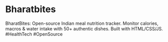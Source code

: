 # Bharatbites
BharatBites: Open-source Indian meal nutrition tracker. Monitor calories, macros &amp; water intake with 50+ authentic dishes. Built with HTML/CSS/JS. #HealthTech #OpenSource
